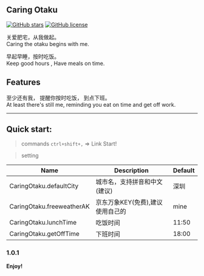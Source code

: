 ## Caring Otaku

[![GitHub stars](https://img.shields.io/github/stars/KaierChou/caring_otaku.svg)](https://github.com/KaierChou/caring_otaku.git/stargazers)
[![GitHub license](https://img.shields.io/github/license/KaierChou/caring_otaku.svg)](https://github.com/KaierChou/caring_otaku) 


关爱肥宅，从我做起。  
Caring the otaku begins with me.   

早起早睡，按时吃饭。  
Keep good hours , Have meals on time.

## Features
至少还有我， 提醒你按时吃饭， 到点下班。   
 At least there's still me, reminding you eat on time and get off work.


***
## Quick start:  
> commands  ```ctrl+shift+,``` =>  Link Start!

> setting 

Name | Description | Default 
| ------ | ------ | ------ |
CaringOtaku.defaultCity | 城市名，支持拼音和中文(建议) | 深圳
CaringOtaku.freeweatherAK | 京东万象KEY(免费),建议使用自己的 | mine
CaringOtaku.lunchTime | 吃饭时间 | 11:50
CaringOtaku.getOffTime | 下班时间 | 18:00


### 1.0.1

**Enjoy!**
